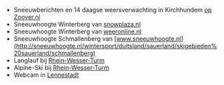 
* Sneeuwberichten en 14 daagse weersverwachting in Kirchhundem [op Zoover.nl](http://www.zoover.nl/duitsland/noordrijn-westfalen-nordrhein-westfalen/kirchhundem/weer?scr=1)
* Sneeuwhoogte Winterberg van [snowplaza.nl](http://www.snowplaza.nl/duitsland/ferienwelt-winterberg/winterberg/sneeuwhoogte/)
* Sneeuwhoogte Winterberg van [weeronline.nl](https://www.weeronline.nl/Wintersport/Duitsland/Winterberg/4109018/15)
* Sneeuwhoogte Schmallenberg van [www.sneeuwhoogte.nl](http://sneeuwhoogte.nl/wintersport/duitsland/sauerland/skigebieden%20sauerland/schmallenberg)
* Langlauf bij [Rhein-Wesser-Turm](https://www.wintersport-arena.de/index.php?id=578&objektnummer=9842)
* Alpine-Ski bij [Rhein-Wesser-Turm](https://www.wintersport-arena.de/index.php?id=369&objektnummer=9842)
* Webcam in [Lennestadt](http://www.skiregionen.com/skiregionen/deutschland/sauerland/kirchhundemrhein-weser-turm/thema/Webcam-Wetter.html)



